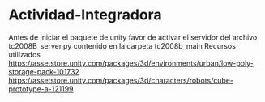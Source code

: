 # Actividad-Integradora
Antes de iniciar el paquete de unity favor de activar el servidor del archivo tc2008B_server.py contenido en la carpeta tc2008b_main
Recursos utilizados https://assetstore.unity.com/packages/3d/environments/urban/low-poly-storage-pack-101732
https://assetstore.unity.com/packages/3d/characters/robots/cube-prototype-a-121199

